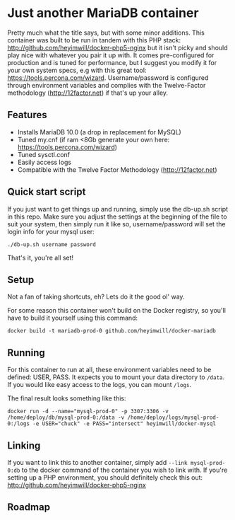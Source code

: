 Just another MariaDB container
============

Pretty much what the title says, but with some minor additions. This container was built to be run in tandem with this PHP stack: http://github.com/heyimwill/docker-php5-nginx but it isn't picky and should play nice with whatever you pair it up with. It comes pre-configured for production and is tuned for performance, but I suggest you modify it for your own system specs, e.g with this great tool: https://tools.percona.com/wizard. Username/password is configured through environment variables and complies with the Twelve-Factor methodology (http://12factor.net) if that's up your alley.

## Features
* Installs MariaDB 10.0 (a drop in replacement for MySQL)
* Tuned my.cnf (if ram <8Gb generate your own here: https://tools.percona.com/wizard)
* Tuned sysctl.conf
* Easily access logs
* Compatible with the Twelve Factor Methodology (http://12factor.net)

## Quick start script
If you just want to get things up and running, simply use the db-up.sh script in this repo. Make sure you adjust the settings at the beginning of the file to suit your system, then simply run it like so, username/password will set the login info for your mysql user:

```
./db-up.sh username password
```

That's it, you're all set!

## Setup
Not a fan of taking shortcuts, eh? Lets do it the good ol' way.

For some reason this container won't build on the Docker registry, so you'll have to build it yourself using this command:
```
docker build -t mariadb-prod-0 github.com/heyimwill/docker-mariadb
```

## Running
For this container to run at all, these environment variables need to be defined: USER, PASS. It expects you to mount your data directory to ```/data```. If you would like easy access to the logs, you can mount ```/logs```.

The final result looks something like this:

```
docker run -d --name="mysql-prod-0" -p 3307:3306 -v /home/deploy/db/mysql-prod-0:/data -v /home/deploy/logs/mysql-prod-0:/logs -e USER="chuck" -e PASS="intersect" heyimwill/docker-mysql
```

## Linking
If you want to link this to another container, simply add ```--link mysql-prod-0:db``` to the docker command of the container you wish to link with. If you're setting up a PHP environment, you should definitely check this out: http://github.com/heyimwill/docker-php5-nginx

## Roadmap


